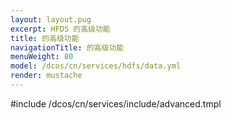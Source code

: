 ```yaml
---
layout: layout.pug
excerpt: HFDS 的高级功能
title: 的高级功能
navigationTitle: 的高级功能
menuWeight: 80
model: /dcos/cn/services/hdfs/data.yml
render: mustache
---
```


#include /dcos/cn/services/include/advanced.tmpl
